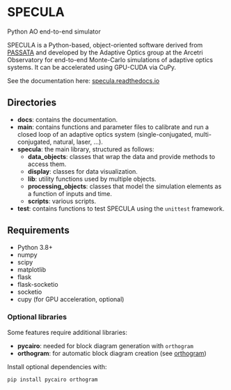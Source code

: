 # SPECULA
Python AO end-to-end simulator

SPECULA is a Python-based, object-oriented software derived from [PASSATA](https://arxiv.org/abs/1607.07624) and developed
by the Adaptive Optics group at the Arcetri Observatory for end-to-end Monte-Carlo simulations of adaptive optics systems.
It can be accelerated using GPU-CUDA via CuPy.

See the documentation here: [specula.readthedocs.io](https://specula.readthedocs.io/en/latest/)

## Directories

- **docs**: contains the documentation.
- **main**: contains functions and parameter files to calibrate and run a closed loop of an adaptive optics system (single-conjugated, multi-conjugated, natural, laser, ...).
- **specula**: the main library, structured as follows:
  - **data_objects**: classes that wrap the data and provide methods to access them.
  - **display**: classes for data visualization.
  - **lib**: utility functions used by multiple objects.
  - **processing_objects**: classes that model the simulation elements as a function of inputs and time.
  - **scripts**: various scripts.
- **test**: contains functions to test SPECULA using the `unittest` framework.

## Requirements

- Python 3.8+
- numpy
- scipy
- matplotlib
- flask
- flask-socketio
- socketio
- cupy (for GPU acceleration, optional)

### Optional libraries

Some features require additional libraries:
- **pycairo**: needed for block diagram generation with `orthogram`
- **orthogram**: for automatic block diagram creation (see [orthogram](https://pypi.org/project/orthogram/))

Install optional dependencies with:
```bash
pip install pycairo orthogram
```
